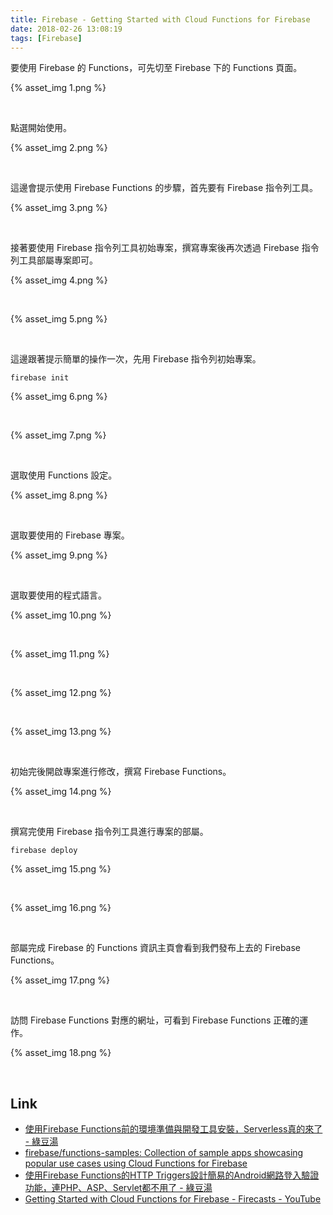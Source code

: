 ```yaml
---
title: Firebase - Getting Started with Cloud Functions for Firebase
date: 2018-02-26 13:08:19
tags: [Firebase]
---
```


要使用 Firebase 的 Functions，可先切至 Firebase 下的 Functions 頁面。  

<!-- More -->

{% asset_img 1.png %}
 
<br/>


點選開始使用。  

{% asset_img 2.png %}
 
<br/>


這邊會提示使用 Firebase Functions 的步驟，首先要有 Firebase 指令列工具。  

{% asset_img 3.png %}
 
<br/>


接著要使用 Firebase 指令列工具初始專案，撰寫專案後再次透過 Firebase 指令列工具部屬專案即可。  

{% asset_img 4.png %}
 
<br/>


{% asset_img 5.png %}
 
<br/>


這邊跟著提示簡單的操作一次，先用 Firebase 指令列初始專案。  

    firebase init

{% asset_img 6.png %}
 
<br/>


{% asset_img 7.png %}
 
<br/>


選取使用 Functions 設定。  

{% asset_img 8.png %}
 
<br/>


選取要使用的 Firebase 專案。  

{% asset_img 9.png %}
 
<br/>


選取要使用的程式語言。  

{% asset_img 10.png %}
 
<br/>


{% asset_img 11.png %}
 
<br/>


{% asset_img 12.png %}
 
<br/>


{% asset_img 13.png %}
 
<br/>


初始完後開啟專案進行修改，撰寫 Firebase Functions。  

{% asset_img 14.png %}
 
<br/>


撰寫完使用 Firebase 指令列工具進行專案的部屬。  

    firebase deploy

{% asset_img 15.png %}
 
<br/>


{% asset_img 16.png %}
 
<br/>


部屬完成 Firebase 的 Functions 資訊主頁會看到我們發布上去的 Firebase Functions。  

{% asset_img 17.png %}
 
<br/>


訪問 Firebase Functions 對應的網址，可看到 Firebase Functions 正確的運作。  

{% asset_img 18.png %}
 
<br/>


Link
----
* [使用Firebase Functions前的環境準備與開發工具安裝，Serverless真的來了 - 綠豆湯](https://litotom.com/2017/04/11/firebase-functions-nodejs/)
* [firebase/functions-samples: Collection of sample apps showcasing popular use cases using Cloud Functions for Firebase](https://github.com/firebase/functions-samples)
* [使用Firebase Functions的HTTP Triggers設計簡易的Android網路登入驗證功能，連PHP、ASP、Servlet都不用了 - 綠豆湯](https://litotom.com/2017/05/01/firebase-functions-http-login/)
* [Getting Started with Cloud Functions for Firebase - Firecasts - YouTube](https://www.youtube.com/watch?v=EvV9Vk9iOCQ)
